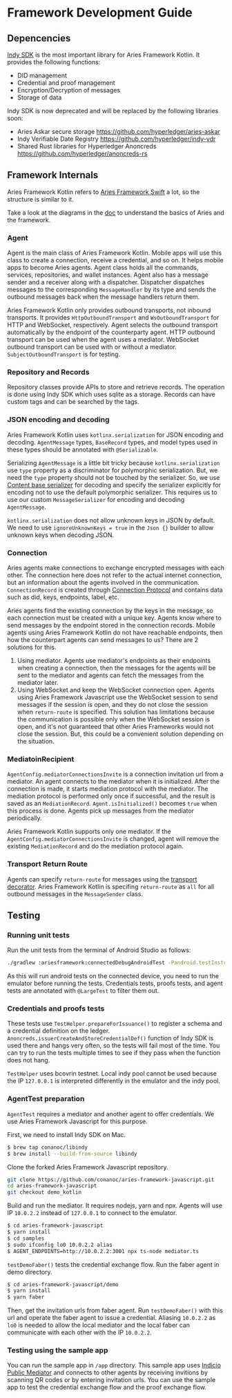 # Framework Development Guide

## Depencencies

[Indy SDK](https://github.com/hyperledger/indy-sdk) is the most important library for Aries Framework Kotlin. It provides the following functions:
- DID management
- Credential and proof management
- Encryption/Decryption of messages
- Storage of data

Indy SDK is now deprecated and will be replaced by the following libraries soon:
- Aries Askar secure storage https://github.com/hyperledger/aries-askar
- Indy Verifiable Date Registry https://github.com/hyperledger/indy-vdr
- Shared Rust libraries for Hyperledger Anoncreds https://github.com/hyperledger/anoncreds-rs

## Framework Internals

Aries Framework Kotlin refers to [Aries Framework Swift](https://github.com/hyperledger/aries-framework-swift) a lot, so the structure is similar to it.

Take a look at the diagrams in the [doc](https://github.com/hyperledger/aries-framework-swift/blob/main/doc/dev_general.md) to understand the basics of Aries and the framework.

### Agent

Agent is the main class of Aries Framework Kotlin. Mobile apps will use this class to create a connection, receive a credential, and so on. It helps mobile apps to become Aries agents. Agent class holds all the commands, services, repositories, and wallet instances. Agent also has a message sender and a receiver along with a dispatcher. Dispatcher dispatches messages to the corresponding `MessageHandler` by its type and sends the outbound messages back when the message handlers return them.

Aries Framework Kotlin only provides outbound transports, not inbound transports. It provides `HttpOutboundTransport` and `WsOutboundTransport` for HTTP and WebSocket, respectively. Agent selects the outbound transport automatically by the endpoint of the counterparty agent. HTTP outbound transport can be used when the agent uses a mediator. WebSocket outbound transport can be used with or without a mediator. `SubjectOutboundTransport` is for testing.

### Repository and Records

Repository classes provide APIs to store and retrieve records. The operation is done using Indy SDK which uses sqlite as a storage. Records can have custom tags and can be searched by the tags.

### JSON encoding and decoding

Aries Framework Kotlin uses `kotlinx.serialization` for JSON encoding and decoding. `AgentMessage` types, `BaseRecord` types, and model types used in these types should be annotated with `@Serializable`.

Serializing `AgentMessage` is a little bit tricky because `kotlinx.serialization` use `type` property as a discriminator for polymorphic serialization. But, we need the `type` property should not be touched by the serializer.
So, we use [Content base serializer](https://kotlinlang.org/api/kotlinx.serialization/kotlinx-serialization-json/kotlinx.serialization.json/-json-content-polymorphic-serializer) for decoding and specify the serializer explicitly for encoding not to use the default polymorphic serializer. This requires us to use our custom `MessageSerializer` for encoding and decoding `AgentMessage`.

`kotlinx.serialization` does not allow unknown keys in JSON by default. We need to use `ignoreUnknownKeys = true` in the `Json {}` builder to allow unknown keys when decoding JSON.

### Connection

Aries agents make connections to exchange encrypted messages with each other. The connection here does not refer to the actual internet connection, but an information about the agents involved in the communication. `ConnectionRecord` is created through [Connection Protocol](https://github.com/hyperledger/aries-rfcs/tree/main/features/0160-connection-protocol) and contains data such as did, keys, endpoints, label, etc.

Aries agents find the existing connection by the keys in the message, so each connection must be created with a unique key. Agents know where to send messages by the endpoint stored in the connection records. Mobile agents using Aries Framework Kotlin do not have reachable endpoints, then how the counterpart agents can send messages to us? There are 2 solutions for this.
1. Using mediator. Agents use mediator's endpoints as their endpoints when creating a connection, then the messages for the agents will be sent to the mediator and agents can fetch the messages from the mediator later.
2. Using WebSocket and keep the WebSocket connection open. Agents using Aries Framework Javascript use the WebSocket session to send messages if the session is open, and they do not close the session when `return-route` is specified. This solution has limitations because the communication is possible only when the WebSocket session is open, and it's not guaranteed that other Aries Frameworks would not close the session. But, this could be a convenient solution depending on the situation.

### MediatoinRecipient

`AgentConfig.mediatorConnectionsInvite` is a connection invitation url from a mediator. An agent connects to the mediator when it is initialized. After the connection is made, it starts mediation protocol with the mediator. The mediation protocol is performed only once if successful, and the result is saved as an `MediationRecord`. `Agent.isInitialized()` becomes `true` when this process is done. Agents pick up messages from the mediator periodically.

Aries Framework Kotlin supports only one mediator. If the `AgentConfig.mediatorConnectionsInvite` is changed, agent will remove the existing `MediationRecord` and do the mediation protocol again.

### Transport Return Route

Agents can specify `return-route` for messages using the [transport decorator](https://github.com/hyperledger/aries-rfcs/tree/main/features/0092-transport-return-route). Aries Framework Kotlin is specifing `return-route` as `all` for all outbound messages in the `MessageSender` class.

## Testing

### Running unit tests

Run the unit tests from the terminal of Android Studio as follows:

```bash
./gradlew :ariesframework:connectedDebugAndroidTest -Pandroid.testInstrumentationRunnerArguments.notAnnotation=androidx.test.filters.LargeTest
```

As this will run android tests on the connected device, you need to run the emulator before running the tests. Credentials tests, proofs tests, and agent tests are annotated with `@LargeTest` to filter them out.

### Credentials and proofs tests

These tests use `TestHelper.prepareForIssuance()` to register a schema and a credential definition on the ledger.
`Anoncreds.issuerCreateAndStoreCredentialDef()` function of Indy SDK is used there and hangs very often, so the tests will fail most of the time. You can try to run the tests multiple times to see if they pass when the function does not hang.

`TestHelper` uses bcovrin testnet. Local indy pool cannot be used because the IP `127.0.0.1` is interpreted differently in the emulator and the indy pool.

### AgentTest preparation

`AgentTest` requires a mediator and another agent to offer credentials. We use Aries Framework Javascript for this purpose.

First, we need to install Indy SDK on Mac.
```bash
$ brew tap conanoc/libindy
$ brew install --build-from-source libindy
```

Clone the forked Aries Framework Javascript repository.
```bash
git clone https://github.com/conanoc/aries-framework-javascript.git
cd aries-framework-javascript
git checkout demo_kotlin
```

Build and run the mediator. It requires nodejs, yarn and npx.
Agents will use IP `10.0.2.2` instead of `127.0.0.1` to connect to the emulator.
```bash
$ cd aries-framework-javascript
$ yarn install
$ cd samples
$ sudo ifconfig lo0 10.0.2.2 alias
$ AGENT_ENDPOINTS=http://10.0.2.2:3001 npx ts-node mediator.ts
```

`testDemoFaber()` tests the credential exchange flow.
Run the faber agent in demo directory.
```bash
$ cd aries-framework-javascript/demo
$ yarn install
$ yarn faber
```

Then, get the invitation urls from faber agent.
Run `testDemoFaber()` with this url and operate the faber agent to issue a credential.
Aliasing `10.0.2.2` as `lo0` is needed to allow the local mediator and the local faber can communicate with each other with the IP `10.0.2.2`.

### Testing using the sample app

You can run the sample app in `/app` directory. This sample app uses [Indicio Public Mediator](https://indicio-tech.github.io/mediator/) and connects to other agents by receiving invitions by scanning QR codes or by entering invitation urls. You can use the sample app to test the credential exchange flow and the proof exchange flow.
